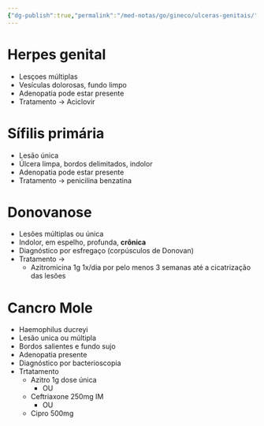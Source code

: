 ```yaml
---
{"dg-publish":true,"permalink":"/med-notas/go/gineco/ulceras-genitais/","tags":["review"]}
---
```


# Herpes genital
- Lesçoes múltiplas
- Vesículas dolorosas, fundo limpo
- Adenopatia pode estar presente
- Tratamento -> Aciclovir

# Sífilis primária
- Lesão única
- Úlcera limpa, bordos delimitados, indolor
- Adenopatia pode estar presente
- Tratamento -> penicilina benzatina

# Donovanose
- Lesões múltiplas ou única
- Indolor, em espelho, profunda, **crônica**
- Diagnóstico por esfregaço (corpúsculos de Donovan)
- Tratamento -> 
	- Azitromicina 1g 1x/dia por pelo menos 3 semanas até a cicatrização das lesões
# Cancro Mole
- Haemophilus ducreyi
- Lesão unica ou múltipla
- Bordos salientes e fundo sujo
- Adenopatia presente
- Diagnóstico por bacterioscopia 
- Trtatamento
	- Azitro 1g dose única
		- OU
	- Ceftriaxone 250mg IM
		- OU
	- Cipro 500mg